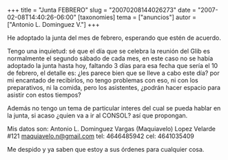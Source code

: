 +++
title = "Junta FEBRERO"
slug = "20070208144026273"
date = "2007-02-08T14:40:26-06:00"
[taxonomies]
tema = ["anuncios"]
autor = ["Antonio L. Dominguez V."]
+++

He adoptado la junta del mes de febrero, esperando que estén de acuerdo.

Tengo una inquietud: sé que el día que se celebra la reunión del Glib es
normalmente el segundo sábado de cada mes, en este caso no se había
adoptado la junta hasta hoy, faltando 3 días para esa fecha que sería el
10 de febrero, el detalle es: ¿les parece bien que se lleve a cabo este
día? por mi encantado de recibirlos, no tengo problemas con eso, ni con
los preparativos, ni la comida, pero los asistentes, ¿podrán hacer
espacio para asistir con estos tiempos?

Además no tengo un tema de particular interes del cual se pueda hablar
en la junta, si acaso ¿quien va a ir al CONSOL? así que propongan.

Mis datos son: Antonio L. Dominguez Vargas (Maquiavelo) Lopez Velarde
#121 maquiavelo.n@gmail.com tel: 4646485942 cel: 4641035409

Me despido y ya saben que estoy a sus órdenes para cualquier cosa.
